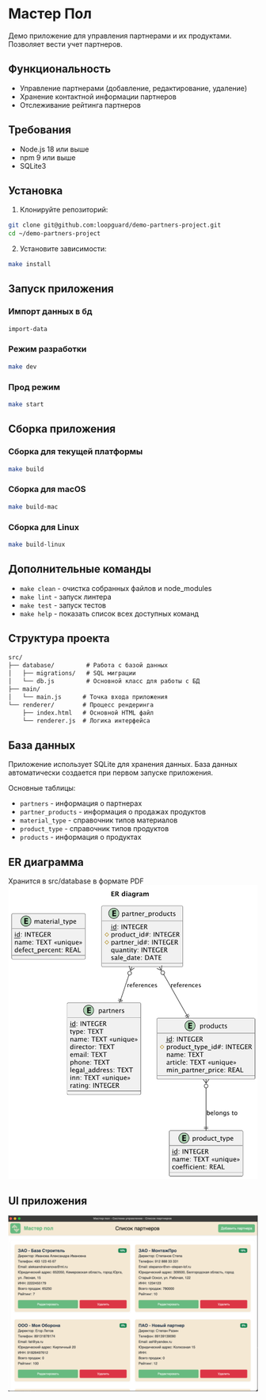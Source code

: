 # Мастер Пол

Демо приложение для управления партнерами и их продуктами. Позволяет вести учет партнеров.

## Функциональность

- Управление партнерами (добавление, редактирование, удаление)
- Хранение контактной информации партнеров
- Отслеживание рейтинга партнеров

## Требования

- Node.js 18 или выше
- npm 9 или выше
- SQLite3

## Установка

1. Клонируйте репозиторий:
```bash
git clone git@github.com:loopguard/demo-partners-project.git
cd ~/demo-partners-project
```

2. Установите зависимости:
```bash
make install
```

## Запуск приложения

### Импорт данных в бд
```bash
import-data
```

### Режим разработки
```bash
make dev
```

### Прод режим
```bash
make start
```

## Сборка приложения

### Сборка для текущей платформы
```bash
make build
```

### Сборка для macOS
```bash
make build-mac
```

### Сборка для Linux
```bash
make build-linux
```

## Дополнительные команды

- `make clean` - очистка собранных файлов и node_modules
- `make lint` - запуск линтера
- `make test` - запуск тестов
- `make help` - показать список всех доступных команд

## Структура проекта

```
src/
├── database/         # Работа с базой данных
│   ├── migrations/   # SQL миграции
│   └── db.js         # Основной класс для работы с БД
├── main/            
│   └── main.js      # Точка входа приложения
└── renderer/        # Процесс рендеринга
    ├── index.html   # Основной HTML файл
    └── renderer.js  # Логика интерфейса
```

## База данных

Приложение использует SQLite для хранения данных. База данных автоматически создается при первом запуске приложения.

Основные таблицы:
- `partners` - информация о партнерах
- `partner_products` - информация о продажах продуктов
- `material_type` - справочник типов материалов
- `product_type` - справочник типов продуктов
- `products` - информация о продуктах

## ER диаграмма
Хранится в src/database в формате PDF
![img.png](er.png)

## UI приложения
![img.png](ui.png)
